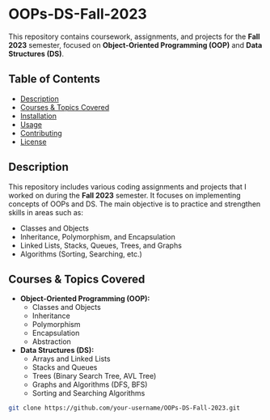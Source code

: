 # OOPs-DS-Fall-2023

This repository contains coursework, assignments, and projects for the **Fall 2023** semester, focused on **Object-Oriented Programming (OOP)** and **Data Structures (DS)**.

## Table of Contents
- [Description](#description)
- [Courses & Topics Covered](#courses--topics-covered)
- [Installation](#installation)
- [Usage](#usage)
- [Contributing](#contributing)
- [License](#license)

## Description
This repository includes various coding assignments and projects that I worked on during the **Fall 2023** semester. It focuses on implementing concepts of OOPs and DS. The main objective is to practice and strengthen skills in areas such as:
- Classes and Objects
- Inheritance, Polymorphism, and Encapsulation
- Linked Lists, Stacks, Queues, Trees, and Graphs
- Algorithms (Sorting, Searching, etc.)

## Courses & Topics Covered
- **Object-Oriented Programming (OOP):**
  - Classes and Objects
  - Inheritance
  - Polymorphism
  - Encapsulation
  - Abstraction
- **Data Structures (DS):**
  - Arrays and Linked Lists
  - Stacks and Queues
  - Trees (Binary Search Tree, AVL Tree)
  - Graphs and Algorithms (DFS, BFS)
  - Sorting and Searching Algorithms

```bash
git clone https://github.com/your-username/OOPs-DS-Fall-2023.git
